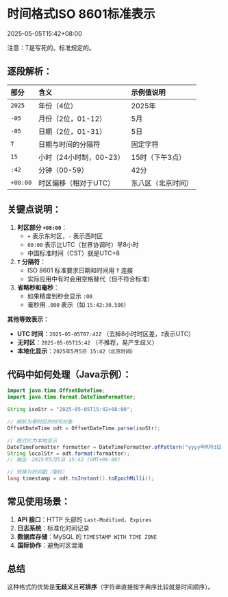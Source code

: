 # 时间格式ISO 8601标准表示

2025-05-05T15:42+08:00

注意：T是写死的。标准规定的。

## 逐段解析：

| 部分     | 含义                    | 示例值说明         |
| :------- | :---------------------- | :----------------- |
| `2025`   | 年份（4位）             | 2025年             |
| `-05`    | 月份（2位，01-12）      | 5月                |
| `-05`    | 日期（2位，01-31）      | 5日                |
| `T`      | 日期与时间的分隔符      | 固定字符           |
| `15`     | 小时（24小时制，00-23） | 15时（下午3点）    |
| `:42`    | 分钟（00-59）           | 42分               |
| `+08:00` | 时区偏移（相对于UTC）   | 东八区（北京时间） |

## 关键点说明：

1. **时区部分 `+08:00`**：
   - `+` 表示东时区，`-` 表示西时区
   - `08:00` 表示比UTC（世界协调时）早8小时
   - 中国标准时间（CST）就是UTC+8
2. **`T` 分隔符**：
   - ISO 8601 标准要求日期和时间用 `T` 连接
   - 实际应用中有时会用空格替代（但不符合标准）
3. **省略秒和毫秒**：
   - 如果精度到秒会显示 `:00`
   - 毫秒用 `.000` 表示（如 `15:42:30.500`）

**其他等效表示：**

- **UTC 时间**：`2025-05-05T07:42Z` （去掉8小时时区差，`Z`表示UTC）
- **无时区**：`2025-05-05T15:42` （不推荐，易产生歧义）
- **本地化显示**：`2025年5月5日 15:42（北京时间）`

## 代码中如何处理（Java示例）：

```java
import java.time.OffsetDateTime;
import java.time.format.DateTimeFormatter;

String isoStr = "2025-05-05T15:42+08:00";

// 解析为带时区的时间对象
OffsetDateTime odt = OffsetDateTime.parse(isoStr);

// 格式化为本地显示
DateTimeFormatter formatter = DateTimeFormatter.ofPattern("yyyy年M月d日 HH:mm (ZZZZ)");
String localStr = odt.format(formatter); 
// 输出：2025年5月5日 15:42 (GMT+08:00)

// 转换为时间戳（毫秒）
long timestamp = odt.toInstant().toEpochMilli();
```

## 常见使用场景：

1. **API 接口**：HTTP 头部的 `Last-Modified`、`Expires`
2. **日志系统**：标准化时间记录
3. **数据库存储**：MySQL 的 `TIMESTAMP WITH TIME ZONE`
4. **国际协作**：避免时区混淆

## 总结

这种格式的优势是**无歧义**且**可排序**（字符串直接按字典序比较就是时间顺序）。